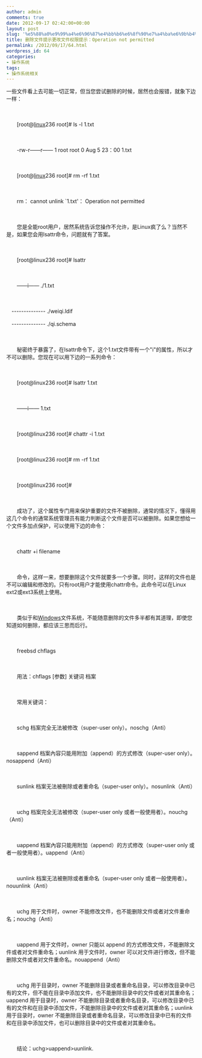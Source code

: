 ```yaml
---
author: admin
comments: true
date: 2012-09-17 02:42:00+00:00
layout: post
slug: '%e5%88%a0%e9%99%a4%e6%96%87%e4%bb%b6%e6%8f%90%e7%a4%ba%e6%9b%b4%e6%94%b9%e6%96%87%e4%bb%b6%e6%9d%83%e9%99%90%e6%8f%90%e7%a4%ba%ef%bc%9aoperation-not-permitted'
title: 删除文件提示更改文件权限提示：Operation not permitted
permalink: /2012/09/17/64.html
wordpress_id: 64
categories:
- 操作系统
tags:
- 操作系统相关
---
```




一些文件看上去可能一切正常，但当您尝试删除的时候，居然也会报错，就象下边一样：  

　  

　　[root@[linux](http://linux.chinaitlab.com/)236 root]# ls -l 1.txt  

　  

　　-rw-r——r—— 1 root root 0 Aug 5 23：00 1.txt  

　  

　　[root@[linux](http://linux.chinaitlab.com/)236 root]# rm -rf 1.txt  

　  

　　rm： cannot unlink `1.txt'： Operation not permitted  

　  

　　您是全能root用户，居然系统告诉您操作不允许，是Linux疯了么？当然不是，如果您会用lsattr命令，问题就有了答案。  

　  

　　[root@linux236 root]# lsattr  

　  

　　——i—— ./1.txt  

　  

　-------------- ./weiqi.ldif  

　-------------- ./qi.schema  

　  

　　秘密终于暴露了，在lsattr命令下，这个1.txt文件带有一个"i"的属性，所以才不可以删除。您现在可以用下边的一系列命令：  

　  

　　[root@linux236 root]# lsattr 1.txt  

　  

　　——i—— 1.txt  

　  

　　[root@linux236 root]# chattr -i 1.txt  

　  

　　[root@linux236 root]# rm -rf 1.txt  

　  

　　[root@linux236 root]#  

　  

　　成功了，这个属性专门用来保护重要的文件不被删除，通常的情况下，懂得用这几个命令的通常系统管理员有能力判断这个文件是否可以被删除。如果您想给一个文件多加点保护，可以使用下边的命令：  

　  

　　chattr +i filename  

　  

　　命令，这样一来，想要删除这个文件就要多一个步骤。同时，这样的文件也是不可以编辑和修改的。只有root用户才能使用chattr命令。此命令可以在Linux ext2或ext3系统上使用。  

　  

　　类似于和[Windows](http://windows.chinaitlab.com/)文件系统，不能随意删除的文件多半都有其道理，即使您知道如何删除，都应该三思而后行。  

　  

　　freebsd chflags  

　  

　　用法：chflags [参数] 关键词 档案  

　  

　　常用关键词：  

　  

　　schg 档案完全无法被修改（super-user only）。noschg（Anti）  

　  

　　sappend 档案內容只能用附加（append）的方式修改（super-user only）。nosappend（Anti）  

　  

　　sunlink 档案无法被刪除或者重命名（super-user only）。nosunlink（Anti）  

　  

　　uchg 档案完全无法被修改（super-user only 或者一般使用者）。nouchg（Anti）  

　  

　　uappend 档案內容只能用附加（append）的方式修改（super-user only 或者一般使用者）。uappend（Anti）  

　  

　　uunlink 档案无法被刪除或者重命名（super-user only 或者一般使用者）。nouunlink（Anti）  

　  

　　uchg 用于文件时，owner 不能修改文件，也不能删除文件或者对文件重命名；nouchg（Anti）  

　  

　　uappend 用于文件时，owner 只能以 append 的方式修改文件，不能删除文件或者对文件重命名；uunlink 用于文件时，owner 可以对文件进行修改，但不能删除文件或者对文件重命名。nouappend（Anti）  

　  

　　uchg 用于目录时，owner 不能删除目录或者重命名目录，可以修改目录中已有的文件，但不能在目录中添加文件，也不能删除目录中的文件或者对其重命名；uappend 用于目录时，owner 不能删除目录或者重命名目录，可以修改目录中已有的文件和在目录中添加文件，不能删除目录中的文件或者对其重命名；uunlink 用于目录时，owner 不能删除目录或者重命名目录，可以修改目录中已有的文件和在目录中添加文件，也可以删除目录中的文件或者对其重命名。  

　  

　　结论：uchg>uappend>uunlink.  


